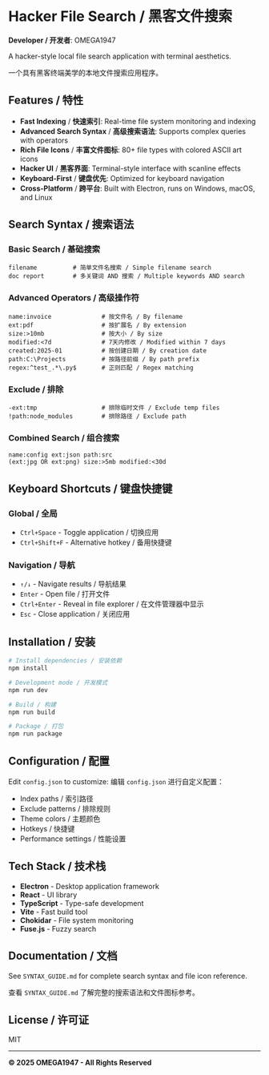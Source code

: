 # Hacker File Search / 黑客文件搜索

**Developer / 开发者**: OMEGA1947

A hacker-style local file search application with terminal aesthetics.

一个具有黑客终端美学的本地文件搜索应用程序。

## Features / 特性

- **Fast Indexing** / **快速索引**: Real-time file system monitoring and indexing
- **Advanced Search Syntax** / **高级搜索语法**: Supports complex queries with operators  
- **Rich File Icons** / **丰富文件图标**: 80+ file types with colored ASCII art icons
- **Hacker UI** / **黑客界面**: Terminal-style interface with scanline effects
- **Keyboard-First** / **键盘优先**: Optimized for keyboard navigation
- **Cross-Platform** / **跨平台**: Built with Electron, runs on Windows, macOS, and Linux

## Search Syntax / 搜索语法

### Basic Search / 基础搜索
```
filename          # 简单文件名搜索 / Simple filename search
doc report        # 多关键词 AND 搜索 / Multiple keywords AND search
```

### Advanced Operators / 高级操作符
```
name:invoice              # 按文件名 / By filename
ext:pdf                   # 按扩展名 / By extension
size:>10mb                # 按大小 / By size
modified:<7d              # 7天内修改 / Modified within 7 days
created:2025-01           # 按创建日期 / By creation date
path:C:\Projects          # 按路径前缀 / By path prefix
regex:^test_.*\.py$       # 正则匹配 / Regex matching
```

### Exclude / 排除
```
-ext:tmp                  # 排除临时文件 / Exclude temp files
!path:node_modules        # 排除路径 / Exclude path
```

### Combined Search / 组合搜索
```
name:config ext:json path:src
(ext:jpg OR ext:png) size:>5mb modified:<30d
```

## Keyboard Shortcuts / 键盘快捷键

### Global / 全局
- `Ctrl+Space` - Toggle application / 切换应用
- `Ctrl+Shift+F` - Alternative hotkey / 备用快捷键

### Navigation / 导航
- `↑/↓` - Navigate results / 导航结果
- `Enter` - Open file / 打开文件
- `Ctrl+Enter` - Reveal in file explorer / 在文件管理器中显示
- `Esc` - Close application / 关闭应用

## Installation / 安装

```bash
# Install dependencies / 安装依赖
npm install

# Development mode / 开发模式
npm run dev

# Build / 构建
npm run build

# Package / 打包
npm run package
```

## Configuration / 配置

Edit `config.json` to customize:
编辑 `config.json` 进行自定义配置：

- Index paths / 索引路径
- Exclude patterns / 排除规则
- Theme colors / 主题颜色
- Hotkeys / 快捷键
- Performance settings / 性能设置

## Tech Stack / 技术栈

- **Electron** - Desktop application framework
- **React** - UI library
- **TypeScript** - Type-safe development
- **Vite** - Fast build tool
- **Chokidar** - File system monitoring
- **Fuse.js** - Fuzzy search

## Documentation / 文档

See `SYNTAX_GUIDE.md` for complete search syntax and file icon reference.

查看 `SYNTAX_GUIDE.md` 了解完整的搜索语法和文件图标参考。

## License / 许可证

MIT

---

**© 2025 OMEGA1947 - All Rights Reserved**
